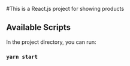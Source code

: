 #This is a React.js project for showing products

## Available Scripts

In the project directory, you can run:

### `yarn start`